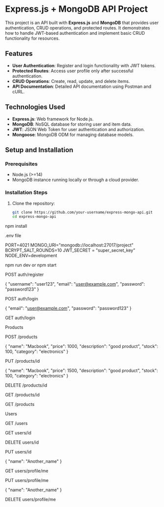 # Express.js + MongoDB API Project

This project is an API built with **Express.js** and **MongoDB** that provides user authentication, CRUD operations, and protected routes. It demonstrates how to handle JWT-based authentication and implement basic CRUD functionality for resources.

## Features
- **User Authentication**: Register and login functionality with JWT tokens.
- **Protected Routes**: Access user profile only after successful authentication.
- **CRUD Operations**: Create, read, update, and delete items.
- **API Documentation**: Detailed API documentation using Postman and cURL.

## Technologies Used
- **Express.js**: Web framework for Node.js.
- **MongoDB**: NoSQL database for storing user and item data.
- **JWT**: JSON Web Token for user authentication and authorization.
- **Mongoose**: MongoDB ODM for managing database models.

## Setup and Installation

### Prerequisites
- Node.js (>=14)
- MongoDB instance running locally or through a cloud provider.

### Installation Steps

1. Clone the repository:
   ```bash
   git clone https://github.com/your-username/express-mongo-api.git
   cd express-mongo-api


npm install

.env file 

PORT=4021
MONGO_URI="mongodb://localhost:27017/project"
BCRYPT_SALT_ROUNDS=10
JWT_SECRET = "super_secret_key"
NODE_ENV=development

npm run dev or npm start

POST auth/register

{
  "username": "user123",
  "email": "user@example.com",
  "password": "password123"
}

POST auth/login

{
  "email": "user@example.com",
  "password": "password123"
}

GET auth/login

Products

POST /products

{
    "name": "Macbook",
    "price": 1000,
    "description": "good product",
    "stock": 100,
    "category": "electronics"
}

PUT /products/id

{
    "name": "Macbook",
    "price": 1500,
    "description": "good product",
    "stock": 100,
    "category": "electronics"
}

DELETE /products/id

GET /products/id

GET /products

Users

GET /users

GET users/id

DELETE users/id

PUT users/id

{
    "name": "Another_name"
}

GET users/profile/me

PUT users/profile/me

{
    "name": "Another_name"
}

DELETE users/profile/me
